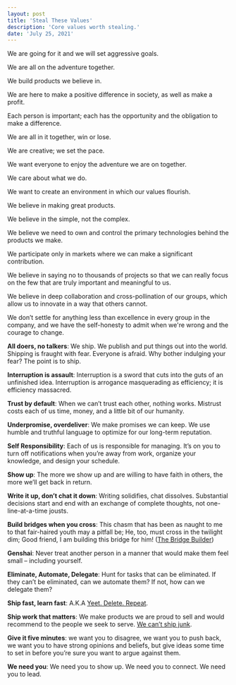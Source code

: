 ```yaml
---
layout: post
title: 'Steal These Values'
description: 'Core values worth stealing.'
date: 'July 25, 2021'
---
```


We are going for it and we will set aggressive goals.

We are all on the adventure together.

We build products we believe in.

We are here to make a positive difference in society, as well as make a profit.

Each person is important; each has the opportunity and the obligation to make a difference.

We are all in it together, win or lose.

We are creative; we set the pace.

We want everyone to enjoy the adventure we are on together.

We care about what we do.

We want to create an environment in which our values flourish.

We believe in making great products.

We believe in the simple, not the complex.

We believe we need to own and control the primary technologies behind the products we make.

We participate only in markets where we can make a significant contribution.

We believe in saying no to thousands of projects so that we can really focus on the few that are truly important and meaningful to us.

We believe in deep collaboration and cross-pollination of our groups, which allow us to innovate in a way that others cannot.

We don’t settle for anything less than excellence in every group in the company, and we have the self-honesty to admit when we're wrong and the courage to change.

**All doers, no talkers**: We ship. We publish and put things out into the world. Shipping is fraught with fear. Everyone is afraid. Why bother indulging your fear? The point is to ship.

**Interruption is assault**: Interruption is a sword that cuts into the guts of an unfinished idea. Interruption is arrogance masquerading as efficiency; it is efficiency massacred.

**Trust by default**: When we can’t trust each other, nothing works. Mistrust costs each of us time, money, and a little bit of our humanity.

**Underpromise, overdeliver**: We make promises we can keep. We use humble and truthful language to optimize for our long-term reputation.

**Self Responsibility**: Each of us is responsible for managing. It’s on you to turn off notifications when you’re away from work, organize your knowledge, and design your schedule.

**Show up**: The more we show up and are willing to have faith in others, the more we’ll get back in return.

**Write it up, don’t chat it down**: Writing solidifies, chat dissolves. Substantial decisions start and end with an exchange of complete thoughts, not one-line-at-a-time jousts.

**Build bridges when you cross**: This chasm that has been as naught to me to that fair-haired youth may a pitfall be; He, too, must cross in the twilight dim; Good friend, I am building this bridge for him! ([The Bridge Builder](https://lukasmurdock.com/bridge-builder/))

**Genshai**: Never treat another person in a manner that would make them feel small – including yourself.

**Eliminate, Automate, Delegate**: Hunt for tasks that can be eliminated. If they can’t be eliminated, can we automate them? If not, how can we delegate them?

**Ship fast, learn fast**: A.K.A [Yeet. Delete. Repeat](https://www.jason.af/yeet-delete-repeat).

**Ship work that matters**: We make products we are proud to sell and would recommend to the people we seek to serve. [We can’t ship junk](https://youtu.be/Yu0qeb_rJYU).

**Give it five minutes**: we want you to disagree, we want you to push back, we want you to have strong opinions and beliefs, but give ideas some time to set in before you’re sure you want to argue against them.

**We need you**: We need you to show up. We need you to connect. We need you to lead.
